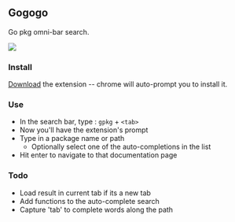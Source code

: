 ## Gogogo ##

Go pkg omni-bar search.

<img src='https://github.com/sjezewski/gogogo/raw/master/gogogo/doc/screenshot.png'/>

### Install ###

[Download](https://github.com/sjezewski/gogogo/raw/master/gogogo.crx) the extension -- chrome will auto-prompt you to install it.

### Use ###

- In the search bar, type : `gpkg` + `<tab>`
- Now you'll have the extension's prompt
- Type in a package name or path
  - Optionally select one of the auto-completions in the list
- Hit enter to navigate to that documentation page

### Todo ###

- Load result in current tab if its a new tab
- Add functions to the auto-complete search
- Capture 'tab' to complete words along the path